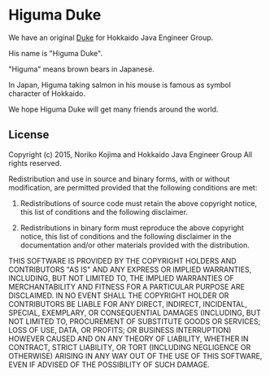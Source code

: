 # Higuma Duke

We have an original [Duke](http://www.oracle.com/us/technologies/java/duke-424174.html) for Hokkaido Java Engineer Group.

His name is "Higuma Duke".

"Higuma" means brown bears in Japanese.

In Japan, Higuma taking salmon in his mouse is famous as symbol character of Hokkaido.

We hope Higuma Duke will get many friends around the world.


## License

Copyright (c) 2015, Noriko Kojima and Hokkaido Java Engineer Group
All rights reserved.

Redistribution and use in source and binary forms, with or without modification, are permitted provided that the following conditions are met:

1. Redistributions of source code must retain the above copyright notice, this list of conditions and the following disclaimer.

2. Redistributions in binary form must reproduce the above copyright notice, this list of conditions and the following disclaimer in the documentation and/or other materials provided with the distribution.

THIS SOFTWARE IS PROVIDED BY THE COPYRIGHT HOLDERS AND CONTRIBUTORS "AS IS" AND ANY EXPRESS OR IMPLIED WARRANTIES, INCLUDING, BUT NOT LIMITED TO, THE IMPLIED WARRANTIES OF MERCHANTABILITY AND FITNESS FOR A PARTICULAR PURPOSE ARE DISCLAIMED. IN NO EVENT SHALL THE COPYRIGHT HOLDER OR CONTRIBUTORS BE LIABLE FOR ANY DIRECT, INDIRECT, INCIDENTAL, SPECIAL, EXEMPLARY, OR CONSEQUENTIAL DAMAGES (INCLUDING, BUT NOT LIMITED TO, PROCUREMENT OF SUBSTITUTE GOODS OR SERVICES; LOSS OF USE, DATA, OR PROFITS; OR BUSINESS INTERRUPTION) HOWEVER CAUSED AND ON ANY THEORY OF LIABILITY, WHETHER IN CONTRACT, STRICT LIABILITY, OR TORT (INCLUDING NEGLIGENCE OR OTHERWISE) ARISING IN ANY WAY OUT OF THE USE OF THIS SOFTWARE, EVEN IF ADVISED OF THE POSSIBILITY OF SUCH DAMAGE.
